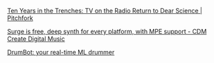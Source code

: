 [Ten Years in the Trenches: TV on the Radio Return to Dear Science | Pitchfork](https://pitchfork-com.cdn.ampproject.org/v/s/pitchfork.com/thepitch/ten-years-in-the-trenches-tv-on-the-radio-return-to-dear-science/amp/?amp_js_v=a2&amp_gsa=1#referrer=https%3A%2F%2Fwww.google.com&amp_tf=From%20%251%24s&ampshare=https%3A%2F%2Fpitchfork.com%2Fthepitch%2Ften-years-in-the-trenches-tv-on-the-radio-return-to-dear-science%2F)

[Surge is free, deep synth for every platform, with MPE support - CDM Create Digital Music](https://cdm.link/2019/04/surge-free-deep-synth-mpe/)

[DrumBot: your real-time ML drummer](https://magenta.tensorflow.org/drumbot)
